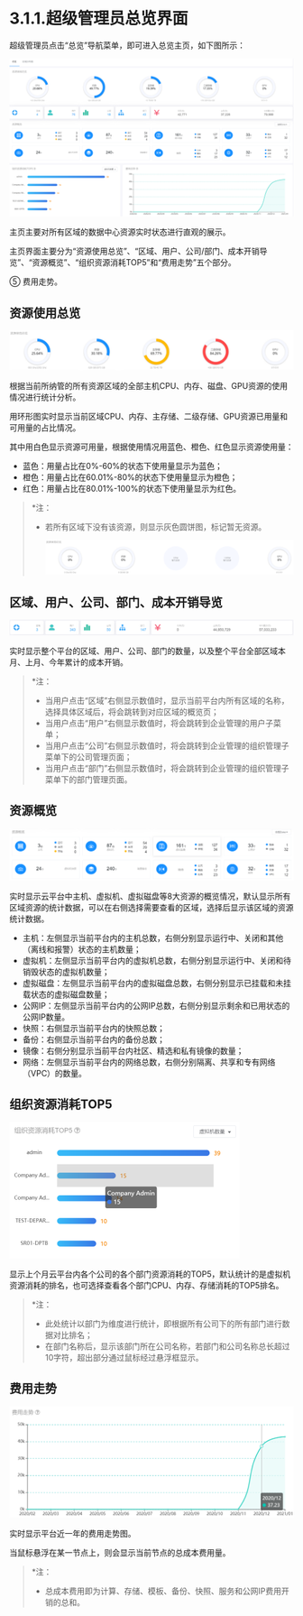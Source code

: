 # 3.1.1.超级管理员总览界面

超级管理员点击“总览”导航菜单，即可进入总览主页，如下图所示：

![image-20210127102217808](root_manager_view.assets/image-20210127102217808.png)

主页主要对所有区域的数据中心资源实时状态进行直观的展示。

主页界面主要分为“资源使用总览”、“区域、用户、公司/部门、成本开销导览”、“资源概览”、“组织资源消耗TOP5”和“费用走势”五个部分。

⑤ 费用走势。

## 资源使用总览

![1597818228143](root_manager_view.assets/1597818228143.png)

根据当前所纳管的所有资源区域的全部主机CPU、内存、磁盘、GPU资源的使用情况进行统计分析。

用环形图实时显示当前区域CPU、内存、主存储、二级存储、GPU资源已用量和可用量的占比情况。

其中用白色显示资源可用量，根据使用情况用蓝色、橙色、红色显示资源使用量：

- 蓝色：用量占比在0%-60%的状态下使用量显示为蓝色；
- 橙色：用量占比在60.01%-80%的状态下使用量显示为橙色；
- 红色：用量占比在80.01%-100%的状态下使用量显示为红色。

> *注：
>
> - 若所有区域下没有该资源，则显示灰色圆饼图，标记暂无资源。
>
>   ![1597818267854](root_manager_view.assets/1597818267854.png)

## 区域、用户、公司、部门、成本开销导览

![1597818336967](root_manager_view.assets/1597818336967.png)

实时显示整个平台的区域、用户、公司、部门的数量，以及整个平台全部区域本月、上月、今年累计的成本开销。

> *注：
>
> - 当用户点击“区域”右侧显示数值时，显示当前平台内所有区域的名称，选择具体区域后，将会跳转到对应区域的概览页；
> - 当用户点击“用户”右侧显示数值时，将会跳转到企业管理的用户子菜单；
> - 当用户点击“公司”右侧显示数值时，将会跳转到企业管理的组织管理子菜单下的公司管理页面；
> - 当用户点击“部门”右侧显示数值时，将会跳转到企业管理的组织管理子菜单下的部门管理页面。

## 资源概览

![image-20210127102331276](root_manager_view.assets/image-20210127102331276.png)

实时显示云平台中主机、虚拟机、虚拟磁盘等8大资源的概览情况，默认显示所有区域资源的统计数据，可以在右侧选择需要查看的区域，选择后显示该区域的资源统计数据。

- 主机：左侧显示当前平台内的主机总数，右侧分别显示运行中、关闭和其他（离线和报警）状态的主机数量；
- 虚拟机：左侧显示当前平台内的虚拟机总数，右侧分别显示运行中、关闭和待销毁状态的虚拟机数量；
- 虚拟磁盘：左侧显示当前平台内的虚拟磁盘总数，右侧分别显示已挂载和未挂载状态的虚拟磁盘数量；
- 公网IP：左侧显示当前平台内的公网IP总数，右侧分别显示剩余和已用状态的公网IP数量。
- 快照：右侧显示当前平台内的快照总数；
- 备份：右侧显示当前平台内的备份总数；
- 镜像：右侧分别显示当前平台内社区、精选和私有镜像的数量；
- 网络：左侧显示当前平台内的网络总数，右侧分别隔离、共享和专有网络（VPC）的数量。

## 组织资源消耗TOP5

<img src="root_manager_view.assets/image-20210127102521639.png" alt="image-20210127102521639" style="zoom:50%;" />

显示上个月云平台内各个公司的各个部门资源消耗的TOP5，默认统计的是虚拟机资源消耗的排名，也可选择查看各个部门CPU、内存、存储消耗的TOP5排名。

> *注：
>
> - 此处统计以部门为维度进行统计，即根据所有公司下的所有部门进行数据对比排名；
> - 在部门名称后，显示该部门所在公司名称，若部门和公司名称总长超过10字符，超出部分通过鼠标经过悬浮框显示。

## 费用走势

![image-20210127102610819](root_manager_view.assets/image-20210127102610819.png)

实时显示平台近一年的费用走势图。

当鼠标悬浮在某一节点上，则会显示当前节点的总成本费用量。

> *注：
>
> - 总成本费用即为计算、存储、模板、备份、快照、服务和公网IP费用开销的总和。